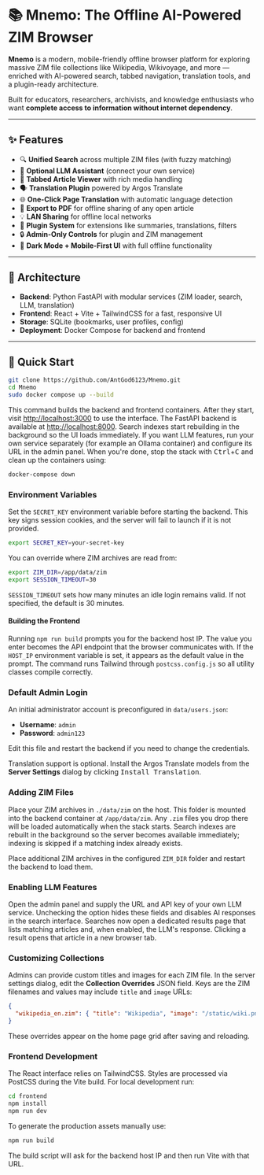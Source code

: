 # 📚 Mnemo: The Offline AI-Powered ZIM Browser

**Mnemo** is a modern, mobile-friendly offline browser platform for exploring massive ZIM file collections like Wikipedia, Wikivoyage, and more — enriched with AI-powered search, tabbed navigation, translation tools, and a plugin-ready architecture.

Built for educators, researchers, archivists, and knowledge enthusiasts who want **complete access to information without internet dependency**.

---

## ✨ Features

- 🔍 **Unified Search** across multiple ZIM files (with fuzzy matching)
- 🤖 **Optional LLM Assistant** (connect your own service)
- 📑 **Tabbed Article Viewer** with rich media handling
- 🗣️ **Translation Plugin** powered by Argos Translate
- 🌐 **One-Click Page Translation** with automatic language detection
- 📄 **Export to PDF** for offline sharing of any open article
- 💡 **LAN Sharing** for offline local networks
- 🧩 **Plugin System** for extensions like summaries, translations, filters
- 🔒 **Admin-Only Controls** for plugin and ZIM management
- 🌙 **Dark Mode + Mobile-First UI** with full offline functionality

---

## 🧠 Architecture

- **Backend**: Python FastAPI with modular services (ZIM loader, search, LLM, translation)
- **Frontend**: React + Vite + TailwindCSS for a fast, responsive UI
- **Storage**: SQLite (bookmarks, user profiles, config)
- **Deployment**: Docker Compose for backend and frontend

---

## 🚀 Quick Start

```bash
git clone https://github.com/AntGod6123/Mnemo.git
cd Mnemo
sudo docker compose up --build

```

This command builds the backend and frontend containers. After they start,
visit <http://localhost:3000> to use the interface. The FastAPI backend is
available at <http://localhost:8000>. Search indexes start rebuilding in the
background so the UI loads immediately. If you want LLM features, run your own
service separately (for example an Ollama container) and configure its URL in
the admin panel. When you're done, stop the stack with <kbd>Ctrl</kbd>+<kbd>C</kbd>
and clean up the containers using:

```bash
docker-compose down

```

### Environment Variables

Set the `SECRET_KEY` environment variable before starting the backend. This
key signs session cookies, and the server will fail to launch if it is not
provided.

```bash
export SECRET_KEY=your-secret-key
```

You can override where ZIM archives are read from:

```bash
export ZIM_DIR=/app/data/zim
export SESSION_TIMEOUT=30
```

`SESSION_TIMEOUT` sets how many minutes an idle login remains valid. If not
specified, the default is 30 minutes.

#### Building the Frontend

Running `npm run build` prompts you for the backend host IP. The value you enter
becomes the API endpoint that the browser communicates with. If the `HOST_IP`
environment variable is set, it appears as the default value in the prompt. The
command runs Tailwind through `postcss.config.js` so all utility classes
compile correctly.

### Default Admin Login

An initial administrator account is preconfigured in `data/users.json`:

- **Username**: `admin`
- **Password**: `admin123`

Edit this file and restart the backend if you need to change the credentials.

Translation support is optional. Install the Argos Translate models from the
**Server Settings** dialog by clicking <kbd>Install Translation</kbd>.

### Adding ZIM Files

Place your ZIM archives in `./data/zim` on the host. This folder is mounted into
the backend container at `/app/data/zim`. Any `.zim` files you drop there will
be loaded automatically when the stack starts. Search indexes are rebuilt in the
background so the server becomes available immediately; indexing is skipped if a
matching index already exists.

Place additional ZIM archives in the configured `ZIM_DIR` folder and restart the backend to load them.

### Enabling LLM Features

Open the admin panel and supply the URL and API key of your own LLM service.
Unchecking the option hides these fields and disables AI responses in the
search interface. Searches now open a dedicated results page that lists
matching articles and, when enabled, the LLM's response. Clicking a result
opens that article in a new browser tab.

### Customizing Collections

Admins can provide custom titles and images for each ZIM file. In the server
settings dialog, edit the **Collection Overrides** JSON field. Keys are the
ZIM filenames and values may include `title` and `image` URLs:

```json
{
  "wikipedia_en.zim": { "title": "Wikipedia", "image": "/static/wiki.png" }
}
```
These overrides appear on the home page grid after saving and reloading.

### Frontend Development

The React interface relies on TailwindCSS. Styles are processed via PostCSS during the Vite build. For local development run:

```bash
cd frontend
npm install
npm run dev
```

To generate the production assets manually use:

```bash
npm run build
```

The build script will ask for the backend host IP and then run Vite with that
URL.
